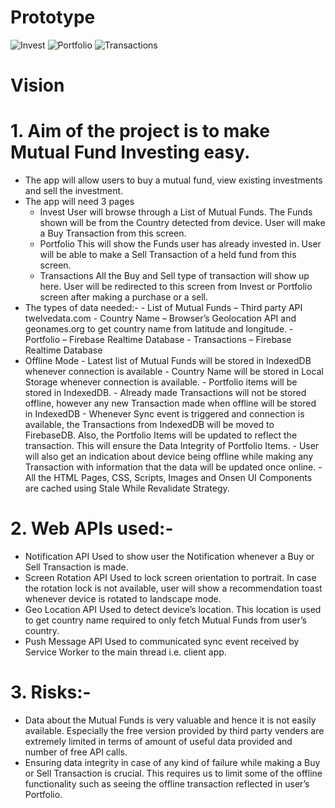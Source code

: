 # Prototype
![Invest](https://github.com/abhaymlimaye/mutual-fund_pwa/assets/32418776/9bd1a916-0c9a-446d-a3c0-8dd6e0c6a493)
![Portfolio](https://github.com/abhaymlimaye/mutual-fund_pwa/assets/32418776/c3199a3b-1c16-460a-ab83-100e77582a4b)
![Transactions](https://github.com/abhaymlimaye/mutual-fund_pwa/assets/32418776/a6edf827-3613-4c57-9325-8ca36e39c620)

# Vision
# 1.	Aim of the project is to make Mutual Fund Investing easy.
   * The app will allow users to buy a mutual fund, view existing investments and sell the investment.
   * The app will need 3 pages
        - Invest
            User will browse through a List of Mutual Funds. The Funds shown will be from the Country detected from device. User will make a Buy Transaction from this screen.
        -	Portfolio
            This will show the Funds user has already invested in. User will be able to make a Sell Transaction of a held fund from this screen.
      	-	Transactions
            All the Buy and Sell type of transaction will show up here. User will be redirected to this screen from Invest or Portfolio screen after making a purchase or a sell.
  *	The types of data needed:-
        -	List of Mutual Funds – Third party API twelvedata.com
        -	Country Name – Browser’s Geolocation API and geonames.org to get country name from latitude and longitude.
        -	Portfolio – Firebase Realtime Database
        -	Transactions – Firebase Realtime Database
  *	Offline Mode
        -	Latest list of Mutual Funds will be stored in IndexedDB whenever connection is available
        -	Country Name will be stored in Local Storage whenever connection is available.
        -	Portfolio items will be stored in IndexedDB. 
        -	Already made Transactions will not be stored offline, however any new Transaction made when offline will be stored in IndexedDB
        -	Whenever Sync event is triggered and connection is available, the Transactions from IndexedDB will be moved to FirebaseDB. Also, the Portfolio Items will be updated to reflect the transaction. This will ensure the Data Integrity of Portfolio Items.
        -	User will also get an indication about device being offline while making any Transaction with information that the data will be updated once online. 
        -	All the HTML Pages, CSS, Scripts, Images and Onsen UI Components are cached using Stale While Revalidate Strategy.

# 2.	Web APIs used:-
*	Notification API
    Used to show user the Notification whenever a Buy or Sell Transaction is made.
*	Screen Rotation API
    Used to lock screen orientation to portrait. In case the rotation lock is not available, user will show a recommendation toast whenever device is rotated to landscape mode.
*	Geo Location API
    Used to detect device’s location. This location is used to get country name required to only fetch Mutual Funds from user’s country.
*	Push Message API
    Used to communicated sync event received by Service Worker to the main thread i.e. client app.

# 3.	Risks:-
*	Data about the Mutual Funds is very valuable and hence it is not easily available. Especially the free version provided by third party venders are extremely limited in terms of amount of useful data provided and number of free API calls.
*	Ensuring data integrity in case of any kind of failure while making a Buy or Sell Transaction is crucial. This requires us to limit some of the offline functionality such as seeing the offline transaction reflected in user’s Portfolio.
